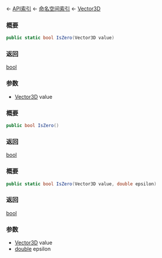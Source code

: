 ← [API索引](Api-Index) ← [命名空间索引](Namespace-Index) ← [Vector3D](VRageMath.Vector3D)

### 概要

```csharp
public static bool IsZero(Vector3D value)
```

### 返回

[bool](https://docs.microsoft.com/en-us/dotnet/api/System.Boolean?view=netframework-4.6)

### 参数

* [Vector3D](VRageMath.Vector3D) value
### 概要

```csharp
public bool IsZero()
```

### 返回

[bool](https://docs.microsoft.com/en-us/dotnet/api/System.Boolean?view=netframework-4.6)

### 概要

```csharp
public static bool IsZero(Vector3D value, double epsilon)
```

### 返回

[bool](https://docs.microsoft.com/en-us/dotnet/api/System.Boolean?view=netframework-4.6)

### 参数

* [Vector3D](VRageMath.Vector3D) value
* [double](https://docs.microsoft.com/en-us/dotnet/api/System.Double?view=netframework-4.6) epsilon
